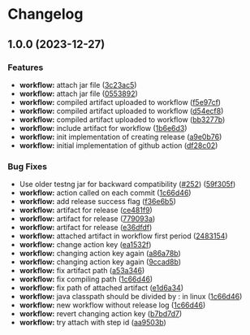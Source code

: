# Changelog

## 1.0.0 (2023-12-27)


### Features

* **workflow:** attach jar file ([3c23ac5](https://github.com/cong258258/microbat/commit/3c23ac55ac9ce6b3f263c83d464fcca76a314f31))
* **workflow:** attach jar file ([0553892](https://github.com/cong258258/microbat/commit/05538929b214184a8596dca135e6b818d75847f3))
* **workflow:** compiled artifact uploaded to workflow ([f5e97cf](https://github.com/cong258258/microbat/commit/f5e97cf36c455679f9fdc343ce1422ff5e8534ff))
* **workflow:** compiled artifact uploaded to workflow ([d54ecf8](https://github.com/cong258258/microbat/commit/d54ecf82495ab3b125e4cf246cd6c0294238945e))
* **workflow:** compiled artifact uploaded to workflow ([bb3277b](https://github.com/cong258258/microbat/commit/bb3277b9fb76333ebae70e45be753f44ecd13067))
* **workflow:** include artifact for workflow ([1b6e6d3](https://github.com/cong258258/microbat/commit/1b6e6d374098d04c96a86de4ca43f315f432095b))
* **workflow:** init implementation of creating release ([a9e0b76](https://github.com/cong258258/microbat/commit/a9e0b76ba0819964a1c3d2b4c50b30c3989d465b))
* **workflow:** initial implementation of github action ([df28c02](https://github.com/cong258258/microbat/commit/df28c026173f5eb0e6204abdbd8829e745632939))


### Bug Fixes

* Use older testng jar for backward compatibility ([#252](https://github.com/cong258258/microbat/issues/252)) ([59f305f](https://github.com/cong258258/microbat/commit/59f305f72978b31dc04a89f5a30d63e4603ff411))
* **workflow:** action called on each commit ([1c66d46](https://github.com/cong258258/microbat/commit/1c66d469e66e3d5317ebfcbfa3064939f9b83534))
* **workflow:** add release success flag ([f36e6b5](https://github.com/cong258258/microbat/commit/f36e6b50e0d8e76886ddcc853e77f08751eeb239))
* **workflow:** artifact for release ([ce481f9](https://github.com/cong258258/microbat/commit/ce481f948d5090523264b08cb75c21d5709df0ce))
* **workflow:** artifact for release ([779093a](https://github.com/cong258258/microbat/commit/779093abdc79750136a06e4f7712f99bff102070))
* **workflow:** artifact for release ([e36dfdf](https://github.com/cong258258/microbat/commit/e36dfdf50510c06f971739620fe6b13bc5c9d5a5))
* **workflow:** attached artifact in workflow first period ([2483154](https://github.com/cong258258/microbat/commit/24831541f18403e80bf6b482bf35192c4476ec99))
* **workflow:** change action key ([ea1532f](https://github.com/cong258258/microbat/commit/ea1532fab37d925ae0947b11a27f4b7273c31ea9))
* **workflow:** changing action key again ([a86a78b](https://github.com/cong258258/microbat/commit/a86a78bf576e2820b72d50f48afcbe6d8e423e48))
* **workflow:** changing action key again ([9ccad8b](https://github.com/cong258258/microbat/commit/9ccad8b07af565d048859b3a55e48cc73ff252a2))
* **workflow:** fix artifact path ([a53a346](https://github.com/cong258258/microbat/commit/a53a34664f58373cedd0770ad426a959048868dd))
* **workflow:** fix compiling path ([1c66d46](https://github.com/cong258258/microbat/commit/1c66d469e66e3d5317ebfcbfa3064939f9b83534))
* **workflow:** fix path of attached artifact ([e1d6a34](https://github.com/cong258258/microbat/commit/e1d6a34e25260b41c87954a06b5a93d814c3e481))
* **workflow:** java classpath should be divided by : in linux ([1c66d46](https://github.com/cong258258/microbat/commit/1c66d469e66e3d5317ebfcbfa3064939f9b83534))
* **workflow:** new workflow without release log ([1c66d46](https://github.com/cong258258/microbat/commit/1c66d469e66e3d5317ebfcbfa3064939f9b83534))
* **workflow:** revert changing action key ([b7bd7d7](https://github.com/cong258258/microbat/commit/b7bd7d70e50b0d41d94966d47d4c5dc7689933ac))
* **workflow:** try attach with step id ([aa9503b](https://github.com/cong258258/microbat/commit/aa9503b0052c9430bf81f4a4f39babae4d3c538e))
